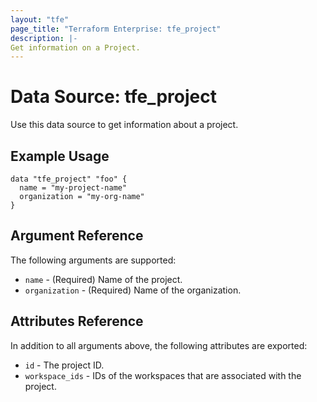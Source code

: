 ```yaml
---
layout: "tfe"
page_title: "Terraform Enterprise: tfe_project"
description: |-
Get information on a Project.
---
```


# Data Source: tfe_project

Use this data source to get information about a project.

## Example Usage

```hcl
data "tfe_project" "foo" {
  name = "my-project-name"
  organization = "my-org-name"
}
```

## Argument Reference

The following arguments are supported:
* `name` - (Required) Name of the project.
* `organization` - (Required) Name of the organization.


## Attributes Reference

In addition to all arguments above, the following attributes are exported:

* `id` - The project ID.
* `workspace_ids` - IDs of the workspaces that are associated with the project.